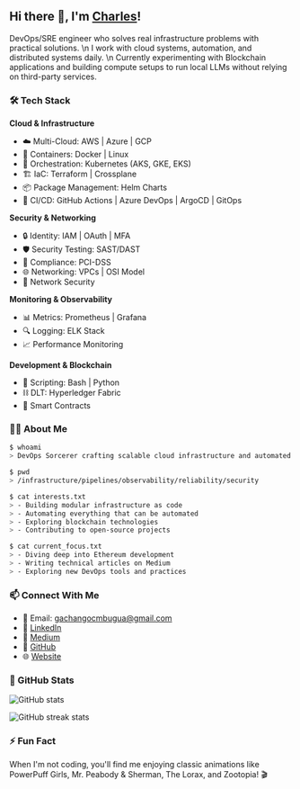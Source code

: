 ## Hi there 👋, I'm <a href="https://ledgerndary.co/" target="_blank">Charles</a>!

DevOps/SRE engineer who solves real infrastructure problems with practical solutions. \n
I work with cloud systems, automation, and distributed systems daily. \n
Currently experimenting with Blockchain applications and building compute setups to run local LLMs without relying on third-party services.

### 🛠 Tech Stack

**Cloud & Infrastructure**
- ☁️ Multi-Cloud: AWS | Azure | GCP
- 🚢 Containers: Docker | Linux
- 🎡 Orchestration: Kubernetes (AKS, GKE, EKS)
- 🏗️ IaC: Terraform | Crossplane
- 📦 Package Management: Helm Charts
- 🔄 CI/CD: GitHub Actions | Azure DevOps | ArgoCD | GitOps

**Security & Networking**
- 🔒 Identity: IAM | OAuth | MFA
- 🛡️ Security Testing: SAST/DAST
- 🏢 Compliance: PCI-DSS
- 🌐 Networking: VPCs | OSI Model
- 🔐 Network Security

**Monitoring & Observability**
- 📊 Metrics: Prometheus | Grafana
- 🔍 Logging: ELK Stack
- 📈 Performance Monitoring

**Development & Blockchain**
- 🐧 Scripting: Bash | Python
- ⛓️ DLT: Hyperledger Fabric
- 🔗 Smart Contracts

### 🧙‍♂️ About Me

```bash
$ whoami
> DevOps Sorcerer crafting scalable cloud infrastructure and automated pipelines

$ pwd
> /infrastructure/pipelines/observability/reliability/security

$ cat interests.txt
> - Building modular infrastructure as code
> - Automating everything that can be automated
> - Exploring blockchain technologies
> - Contributing to open-source projects

$ cat current_focus.txt
> - Diving deep into Ethereum development
> - Writing technical articles on Medium
> - Exploring new DevOps tools and practices
```

### 📫 Connect With Me
- 📧 Email: gachangocmbugua@gmail.com
- 💼 <a href="https://www.linkedin.com/in/charles-mbugua-b7525ba5/" target="_blank">LinkedIn</a>
- 📝 <a href="https://medium.com/@gachango" target="_blank">Medium</a>
- 🐙 <a href="https://github.com/CharlesGM" target="_blank">GitHub</a>
- 🌐 <a href="https://ledgerndary.co/" target="_blank">Website</a>

### 🎯 GitHub Stats

![GitHub stats](https://github-readme-stats.vercel.app/api?username=CharlesGM&show_icons=true&theme=dracula)  

![GitHub streak stats](https://streak-stats.demolab.com/?user=CharlesGM&theme=dracula)  

### ⚡ Fun Fact
When I'm not coding, you'll find me enjoying classic animations like PowerPuff Girls, Mr. Peabody & Sherman, The Lorax, and Zootopia! 🎬